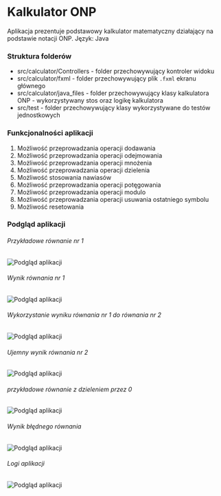 # Kalkulator ONP

Aplikacja prezentuje podstawowy kalkulator matematyczny działający na podstawie notacji ONP.
Język: Java

### Struktura folderów

* src/calculator/Controllers - folder przechowywujący kontroler widoku
* src/calculator/fxml - folder przechowywujący plik `.fxml` ekranu głównego
* src/calculator/java_files - folder przechowywujący klasy kalkulatora ONP - wykorzystywany stos oraz logikę kalkulatora
* src/test - folder przechowywujący klasy wykorzystywane do testów jednostkowych

### Funkcjonalności aplikacji

1) Możliwość przeprowadzania operacji dodawania
2) Możliwość przeprowadzania operacji odejmowania
3) Możliwość przeprowadzania operacji mnożenia
4) Możliwość przeprowadzania operacji dzielenia
5) Możliwość stosowania nawiasów
6) Możliwość przeprowadzania operacji potęgowania
7) Możliwość przeprowadzania operacji modulo
8) Możliwość przeprowadzania operacji usuwania ostatniego symbolu
9) Możliwość resetowania

### Podgląd aplikacji
###### Przykładowe równanie nr 1
![Podgląd aplikacji](https://github.com/Happis255/JavaFX_ONP_Calculator/blob/master/pictures/1.JPG)

###### Wynik równania nr 1
![Podgląd aplikacji](https://github.com/Happis255/JavaFX_ONP_Calculator/blob/master/pictures/2.JPG)

###### Wykorzystanie wyniku równania nr 1 do równania nr 2
![Podgląd aplikacji](https://github.com/Happis255/JavaFX_ONP_Calculator/blob/master/pictures/3.JPG)

###### Ujemny wynik równania nr 2
![Podgląd aplikacji](https://github.com/Happis255/JavaFX_ONP_Calculator/blob/master/pictures/4.JPG)

###### przykładowe równanie z dzieleniem przez 0
![Podgląd aplikacji](https://github.com/Happis255/JavaFX_ONP_Calculator/blob/master/pictures/5.JPG)

###### Wynik błędnego równania
![Podgląd aplikacji](https://github.com/Happis255/JavaFX_ONP_Calculator/blob/master/pictures/6.JPG)

###### Logi aplikacji
![Podgląd aplikacji](https://github.com/Happis255/JavaFX_ONP_Calculator/blob/master/pictures/7.JPG)
